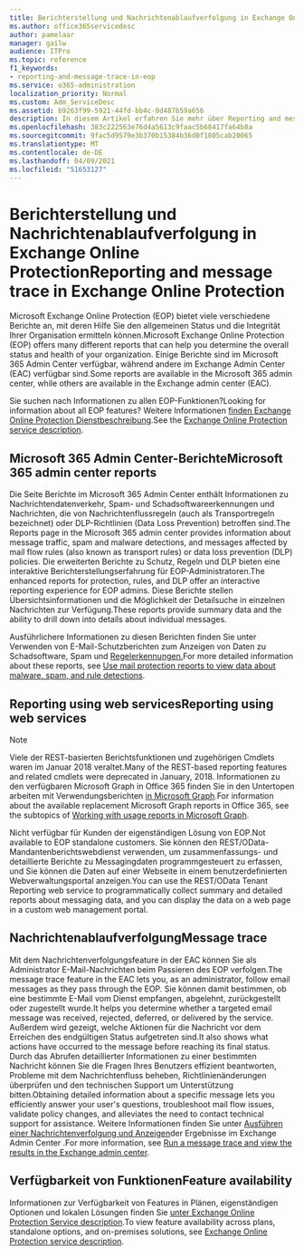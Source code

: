 ```yaml
---
title: Berichterstellung und Nachrichtenablaufverfolgung in Exchange Online Protection
ms.author: office365servicedesc
author: pamelaar
manager: gailw
audience: ITPro
ms.topic: reference
f1_keywords:
- reporting-and-message-trace-in-eop
ms.service: o365-administration
localization_priority: Normal
ms.custom: Adm_ServiceDesc
ms.assetid: b9263f99-5921-44fd-bb4c-0d487b59a656
description: In diesem Artikel erfahren Sie mehr über Reporting and message trace in Microsoft Exchange Online Protection (EOP).
ms.openlocfilehash: 383c222563e76d4a5613c9faac5b68417fa64b8a
ms.sourcegitcommit: 9fac5d9579e3b370b15384b36d0f1805cab20065
ms.translationtype: MT
ms.contentlocale: de-DE
ms.lasthandoff: 04/09/2021
ms.locfileid: "51653127"
---
```

# <a name="reporting-and-message-trace-in-exchange-online-protection"></a><span data-ttu-id="65c5d-103">Berichterstellung und Nachrichtenablaufverfolgung in Exchange Online Protection</span><span class="sxs-lookup"><span data-stu-id="65c5d-103">Reporting and message trace in Exchange Online Protection</span></span>

<span data-ttu-id="65c5d-104">Microsoft Exchange Online Protection (EOP) bietet viele verschiedene Berichte an, mit deren Hilfe Sie den allgemeinen Status und die Integrität Ihrer Organisation ermitteln können.</span><span class="sxs-lookup"><span data-stu-id="65c5d-104">Microsoft Exchange Online Protection (EOP) offers many different reports that can help you determine the overall status and health of your organization.</span></span> <span data-ttu-id="65c5d-105">Einige Berichte sind im Microsoft 365 Admin Center verfügbar, während andere im Exchange Admin Center (EAC) verfügbar sind.</span><span class="sxs-lookup"><span data-stu-id="65c5d-105">Some reports are available in the Microsoft 365 admin center, while others are available in the Exchange admin center (EAC).</span></span>

<span data-ttu-id="65c5d-106">Sie suchen nach Informationen zu allen EOP-Funktionen?</span><span class="sxs-lookup"><span data-stu-id="65c5d-106">Looking for information about all EOP features?</span></span> <span data-ttu-id="65c5d-107">Weitere Informationen [finden Exchange Online Protection Dienstbeschreibung](exchange-online-protection-service-description.md).</span><span class="sxs-lookup"><span data-stu-id="65c5d-107">See the [Exchange Online Protection service description](exchange-online-protection-service-description.md).</span></span>

## <a name="microsoft-365-admin-center-reports"></a><span data-ttu-id="65c5d-108">Microsoft 365 Admin Center-Berichte</span><span class="sxs-lookup"><span data-stu-id="65c5d-108">Microsoft 365 admin center reports</span></span>

<span data-ttu-id="65c5d-109">Die Seite Berichte im Microsoft 365 Admin Center enthält Informationen zu Nachrichtendatenverkehr, Spam- und Schadsoftwareerkennungen und Nachrichten, die von Nachrichtenflussregeln (auch als Transportregeln bezeichnet) oder DLP-Richtlinien (Data Loss Prevention) betroffen sind.</span><span class="sxs-lookup"><span data-stu-id="65c5d-109">The Reports page in the Microsoft 365 admin center provides information about message traffic, spam and malware detections, and messages affected by mail flow rules (also known as transport rules) or data loss prevention (DLP) policies.</span></span> <span data-ttu-id="65c5d-110">Die erweiterten Berichte zu Schutz, Regeln und DLP bieten eine interaktive Berichterstellungserfahrung für EOP-Administratoren.</span><span class="sxs-lookup"><span data-stu-id="65c5d-110">The enhanced reports for protection, rules, and DLP offer an interactive reporting experience for EOP admins.</span></span> <span data-ttu-id="65c5d-111">Diese Berichte stellen Übersichtsinformationen und die Möglichkeit der Detailsuche in einzelnen Nachrichten zur Verfügung.</span><span class="sxs-lookup"><span data-stu-id="65c5d-111">These reports provide summary data and the ability to drill down into details about individual messages.</span></span>

<span data-ttu-id="65c5d-112">Ausführlichere Informationen zu diesen Berichten finden Sie unter Verwenden von E-Mail-Schutzberichten zum Anzeigen von Daten zu Schadsoftware, Spam und [Regelerkennungen.](/exchange/monitoring/use-mail-protection-reports)</span><span class="sxs-lookup"><span data-stu-id="65c5d-112">For more detailed information about these reports, see [Use mail protection reports to view data about malware, spam, and rule detections](/exchange/monitoring/use-mail-protection-reports).</span></span>

## <a name="reporting-using-web-services"></a><span data-ttu-id="65c5d-113">Reporting using web services</span><span class="sxs-lookup"><span data-stu-id="65c5d-113">Reporting using web services</span></span>

> [!NOTE]
> <span data-ttu-id="65c5d-114">Viele der REST-basierten Berichtsfunktionen und zugehörigen Cmdlets waren im Januar 2018 veraltet.</span><span class="sxs-lookup"><span data-stu-id="65c5d-114">Many of the REST-based reporting features and related cmdlets were deprecated in January, 2018.</span></span> <span data-ttu-id="65c5d-115">Informationen zu den verfügbaren Microsoft Graph in Office 365 finden Sie in den Untertopen arbeiten mit Verwendungsberichten [in Microsoft Graph](/graph/api/resources/report).</span><span class="sxs-lookup"><span data-stu-id="65c5d-115">For information about the available replacement Microsoft Graph reports in Office 365, see the subtopics of [Working with usage reports in Microsoft Graph](/graph/api/resources/report).</span></span>

<span data-ttu-id="65c5d-116">Nicht verfügbar für Kunden der eigenständigen Lösung von EOP.</span><span class="sxs-lookup"><span data-stu-id="65c5d-116">Not available to EOP standalone customers.</span></span> <span data-ttu-id="65c5d-117">Sie können den REST/OData-Mandantenberichtswebdienst verwenden, um zusammenfassungs- und detaillierte Berichte zu Messagingdaten programmgesteuert zu erfassen, und Sie können die Daten auf einer Webseite in einem benutzerdefinierten Webverwaltungsportal anzeigen.</span><span class="sxs-lookup"><span data-stu-id="65c5d-117">You can use the REST/OData Tenant Reporting web service to programmatically collect summary and detailed reports about messaging data, and you can display the data on a web page in a custom web management portal.</span></span>

## <a name="message-trace"></a><span data-ttu-id="65c5d-118">Nachrichtenablaufverfolgung</span><span class="sxs-lookup"><span data-stu-id="65c5d-118">Message trace</span></span>

<span data-ttu-id="65c5d-119">Mit dem Nachrichtenverfolgungsfeature in der EAC können Sie als Administrator E-Mail-Nachrichten beim Passieren des EOP verfolgen.</span><span class="sxs-lookup"><span data-stu-id="65c5d-119">The message trace feature in the EAC lets you, as an administrator, follow email messages as they pass through the EOP.</span></span> <span data-ttu-id="65c5d-120">Sie können damit bestimmen, ob eine bestimmte E-Mail vom Dienst empfangen, abgelehnt, zurückgestellt oder zugestellt wurde.</span><span class="sxs-lookup"><span data-stu-id="65c5d-120">It helps you determine whether a targeted email message was received, rejected, deferred, or delivered by the service.</span></span> <span data-ttu-id="65c5d-121">Außerdem wird gezeigt, welche Aktionen für die Nachricht vor dem Erreichen des endgültigen Status aufgetreten sind.</span><span class="sxs-lookup"><span data-stu-id="65c5d-121">It also shows what actions have occurred to the message before reaching its final status.</span></span> <span data-ttu-id="65c5d-122">Durch das Abrufen detaillierter Informationen zu einer bestimmten Nachricht können Sie die Fragen Ihres Benutzers effizient beantworten, Probleme mit dem Nachrichtenfluss beheben, Richtlinienänderungen überprüfen und den technischen Support um Unterstützung bitten.</span><span class="sxs-lookup"><span data-stu-id="65c5d-122">Obtaining detailed information about a specific message lets you efficiently answer your user's questions, troubleshoot mail flow issues, validate policy changes, and alleviates the need to contact technical support for assistance.</span></span> <span data-ttu-id="65c5d-123">Weitere Informationen finden Sie unter [Ausführen einer Nachrichtenverfolgung und Anzeigen](/exchange/monitoring/trace-an-email-message/run-a-message-trace-and-view-results)der Ergebnisse im Exchange Admin Center .</span><span class="sxs-lookup"><span data-stu-id="65c5d-123">For more information, see [Run a message trace and view the results in the Exchange admin center](/exchange/monitoring/trace-an-email-message/run-a-message-trace-and-view-results).</span></span>

## <a name="feature-availability"></a><span data-ttu-id="65c5d-124">Verfügbarkeit von Funktionen</span><span class="sxs-lookup"><span data-stu-id="65c5d-124">Feature availability</span></span>

<span data-ttu-id="65c5d-125">Informationen zur Verfügbarkeit von Features in Plänen, eigenständigen Optionen und lokalen Lösungen finden Sie [unter Exchange Online Protection Service description](exchange-online-protection-service-description.md).</span><span class="sxs-lookup"><span data-stu-id="65c5d-125">To view feature availability across plans, standalone options, and on-premises solutions, see [Exchange Online Protection service description](exchange-online-protection-service-description.md).</span></span>